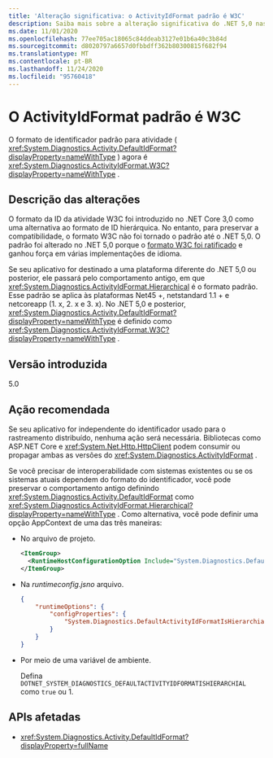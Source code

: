 ```yaml
---
title: 'Alteração significativa: o ActivityIdFormat padrão é W3C'
description: Saiba mais sobre a alteração significativa do .NET 5,0 nas principais bibliotecas do .NET em que o ActivityIdFormat padrão agora é W3C.
ms.date: 11/01/2020
ms.openlocfilehash: 77ee705ac18065c84ddeab3127e01b6a40c3b84d
ms.sourcegitcommit: d8020797a6657d0fbbdff362b80300815f682f94
ms.translationtype: MT
ms.contentlocale: pt-BR
ms.lasthandoff: 11/24/2020
ms.locfileid: "95760418"
---
```

# <a name="default-activityidformat-is-w3c"></a>O ActivityIdFormat padrão é W3C

O formato de identificador padrão para atividade ( <xref:System.Diagnostics.Activity.DefaultIdFormat?displayProperty=nameWithType> ) agora é <xref:System.Diagnostics.ActivityIdFormat.W3C?displayProperty=nameWithType> .

## <a name="change-description"></a>Descrição das alterações

O formato da ID da atividade W3C foi introduzido no .NET Core 3,0 como uma alternativa ao formato de ID hierárquica. No entanto, para preservar a compatibilidade, o formato W3C não foi tornado o padrão até o .NET 5,0. O padrão foi alterado no .NET 5,0 porque o [formato W3C foi ratificado](https://www.w3.org/TR/trace-context/) e ganhou força em várias implementações de idioma.

Se seu aplicativo for destinado a uma plataforma diferente do .NET 5,0 ou posterior, ele passará pelo comportamento antigo, em que <xref:System.Diagnostics.ActivityIdFormat.Hierarchical> é o formato padrão. Esse padrão se aplica às plataformas Net45 +, netstandard 1.1 + e netcoreapp (1. x, 2. x e 3. x). No .NET 5,0 e posterior, <xref:System.Diagnostics.Activity.DefaultIdFormat?displayProperty=nameWithType> é definido como <xref:System.Diagnostics.ActivityIdFormat.W3C?displayProperty=nameWithType> .

## <a name="version-introduced"></a>Versão introduzida

5.0

## <a name="recommended-action"></a>Ação recomendada

Se seu aplicativo for independente do identificador usado para o rastreamento distribuído, nenhuma ação será necessária. Bibliotecas como ASP.NET Core e <xref:System.Net.Http.HttpClient> podem consumir ou propagar ambas as versões do <xref:System.Diagnostics.ActivityIdFormat> .

Se você precisar de interoperabilidade com sistemas existentes ou se os sistemas atuais dependem do formato do identificador, você pode preservar o comportamento antigo definindo <xref:System.Diagnostics.Activity.DefaultIdFormat> como <xref:System.Diagnostics.ActivityIdFormat.Hierarchical?displayProperty=nameWithType> . Como alternativa, você pode definir uma opção AppContext de uma das três maneiras:

- No arquivo de projeto.

  ```xml
  <ItemGroup>
    <RuntimeHostConfigurationOption Include="System.Diagnostics.DefaultActivityIdFormatIsHierarchial" Value="true" />
  </ItemGroup>
  ```

- Na *runtimeconfig.jsno* arquivo.

  ```json
  {
      "runtimeOptions": {
          "configProperties": {
              "System.Diagnostics.DefaultActivityIdFormatIsHierarchial": true
          }
      }
  }
  ```

- Por meio de uma variável de ambiente.

  Defina `DOTNET_SYSTEM_DIAGNOSTICS_DEFAULTACTIVITYIDFORMATISHIERARCHIAL` como `true` ou 1.

## <a name="affected-apis"></a>APIs afetadas

- <xref:System.Diagnostics.Activity.DefaultIdFormat?displayProperty=fullName>

<!--

### Category

Core .NET libraries

### Affected APIs

- `P:System.Diagnostics.Activity.DefaultIdFormat`

-->
